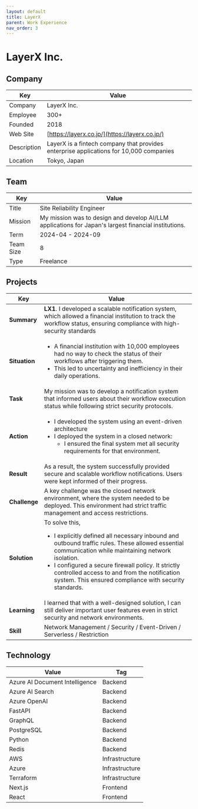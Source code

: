 ```yaml
---
layout: default
title: LayerX
parent: Work Experience
nav_order: 3
---
```


# LayerX Inc.

## Company

| Key         | Value                                                                     |
| ----------- | ------------------------------------------------------------------------- |
| Company     | LayerX Inc.                                                               |
| Employee    | 300+                                                                      |
| Founded     | 2018                                                                      |
| Web Site    | [https://layerx.co.jp/](https://layerx.co.jp/)                      |
| Description | LayerX is a fintech company that provides enterprise applications for 10,000 companies |
| Location    | Tokyo, Japan                                                              |

## Team

<table>
  <thead>
    <tr>
      <th>Key</th>
      <th>Value</th>
    </tr>
  </thead>
  <tbody>
    <tr>
      <td>Title</td>
      <td>Site Reliability Engineer</td>
    </tr>
    <tr>
      <td>Mission</td>
      <td>My mission was to design and develop AI/LLM applications for Japan's largest financial institutions.</td>
    </tr>
    <tr>
      <td>Term</td>
      <td>2024-04 - 2024-09</td>
    </tr>
    <tr>
      <td>Team Size</td>
      <td>8</td>
    </tr>
    <tr>
      <td>Type</td>
      <td>Freelance</td>
    </tr>
  </tbody>
</table>

## Projects

<table>
  <thead>
    <tr>
      <th>Key</th>
      <th>Value</th>
    </tr>
  </thead>
  <tbody>
    <tr>
      <td><strong>Summary</strong></td>
      <td><strong>LX1</strong>. I developed a scalable notification system, which allowed a financial institution to track the workflow status, ensuring compliance with high-security standards</td>
    </tr>
    <tr>
      <td><strong>Situation</strong></td>
      <td>
        <ul>
          <li>A financial institution with 10,000 employees had no way to check the status of their workflows after triggering them.</li>
          <li>This led to uncertainty and inefficiency in their daily operations.</li>
        </ul>
      </td>
    </tr>
    <tr>
      <td><strong>Task</strong></td>
      <td>My mission was to develop a notification system that informed users about their workflow execution status while following strict security protocols.</td>
    </tr>
    <tr>
      <td><strong>Action</strong></td>
      <td>
        <ul>
          <li>I developed the system using an event-driven architecture</li>
          <li>I deployed the system in a closed network:
            <ul>
              <li>I ensured the final system met all security requirements for that environment.</li>
            </ul>
          </li>
        </ul>
      </td>
    </tr>
    <tr>
      <td><strong>Result</strong></td>
      <td>As a result, the system successfully provided secure and scalable workflow notifications. Users were kept informed of their progress.</td>
    </tr>
    <tr>
      <td><strong>Challenge</strong></td>
      <td>A key challenge was the closed network environment, where the system needed to be deployed. This environment had strict traffic management and access restrictions.</td>
    </tr>
    <tr>
      <td><strong>Solution</strong></td>
      <td>To solve this, <ul>
          <li>I explicitly defined all necessary inbound and outbound traffic rules. These allowed essential communication while maintaining network isolation.</li>
          <li>I configured a secure firewall policy. It strictly controlled access to and from the notification system. This ensured compliance with security standards.</li>
        </ul>
      </td>
    </tr>
    <tr>
      <td><strong>Learning</strong></td>
      <td>I learned that with a well-designed solution, I can still deliver important user features even in strict security and network environments.</td>
    </tr>
    <tr>
      <td><strong>Skill</strong></td>
      <td>Network Management / Security / Event-Driven / Serverless / Restriction</td>
    </tr>
  </tbody>
</table>

## Technology

| Value                          | Tag            |
| ------------------------------ | -------------- |
| Azure AI Document Intelligence | Backend        |
| Azure AI Search                | Backend        |
| Azure OpenAI                   | Backend        |
| FastAPI                        | Backend        |
| GraphQL                        | Backend        |
| PostgreSQL                     | Backend        |
| Python                         | Backend        |
| Redis                          | Backend        |
| AWS                            | Infrastructure |
| Azure                          | Infrastructure |
| Terraform                      | Infrastructure |
| Next.js                        | Frontend       |
| React                          | Frontend       |
